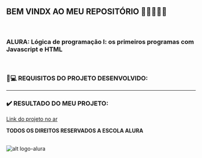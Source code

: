 ## BEM VINDX AO MEU REPOSITÓRIO 👩‍💻👩‍💻✨

<br>

### __ALURA: Lógica de programação I: os primeiros programas com Javascript e HTML__
<br>


### 📃💻 REQUISITOS DO PROJETO DESENVOLVIDO: 
---


### ✔️ RESULTADO DO MEU PROJETO:  

[Link do projeto no ar](https://soareslil.github.io/js_web_alura/) 


__TODOS OS DIREITOS RESERVADOS A ESCOLA ALURA__
<br> <br>

![alt logo-alura](https://user-images.githubusercontent.com/78764415/164942657-ed230b69-a019-4784-901b-c12cc009996d.png)
